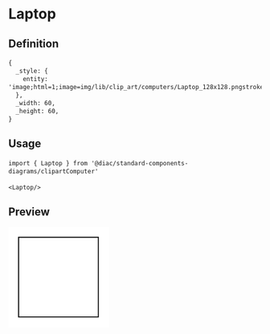 # Laptop

## Definition

```
{
  _style: { 
    entity: 'image;html=1;image=img/lib/clip_art/computers/Laptop_128x128.pngstrokeColor=none;',
  },
  _width: 60,
  _height: 60,
}
```

## Usage

```
import { Laptop } from '@diac/standard-components-diagrams/clipartComputer'

<Laptop/>
```

## Preview

<img src="./laptop.png" width="200"/>
